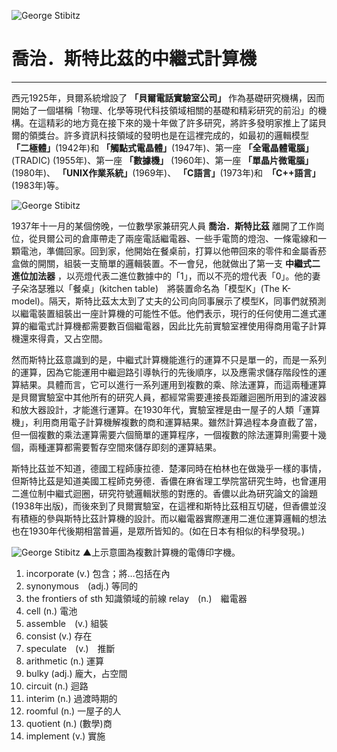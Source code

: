 ![George Stibitz](https://history-computer.com/ModernComputer/Relays/images/stibitz_portrait2.jpg "George Stibitz")
# **喬治．斯特比茲的中繼式計算機**
  ---
西元1925年，貝爾系統增設了 __「貝爾電話實驗室公司」__ 作為基礎研究機構，因而開始了一個堪稱「物理、化學等現代科技領域相關的基礎和精彩研究的前沿」的機構。在這精彩的地方竟在接下來的幾十年做了許多研究，將許多發明家推上了諾貝爾的領獎台。許多資訊科技領域的發明也是在這裡完成的，如最初的邏輯模型 __「二極體」__(1942年)和 __「觸點式電晶體」__(1947年)、第一座 __「全電晶體電腦」__ (TRADIC) (1955年)、第一座 __「數據機」__ (1960年)、第一座 __「單晶片微電腦」__(1980年)、 __「UNIX作業系統」__(1969年)、 __「C語言」__(1973年)和　__「C++語言」__(1983年)等。

![George Stibitz](https://history-computer.com/ModernComputer/Relays/images/ModelKStibitz.jpg "George Stibitz")

1937年十一月的某個傍晚，一位數學家兼研究人員 __喬治．斯特比茲__ 離開了工作崗位，從貝爾公司的倉庫帶走了兩座電話繼電器、一些手電筒的燈泡、一條電線和一顆電池，準備回家。回到家，他開始在餐桌前，打算以他帶回來的零件和金屬香菸盒做的開關，組裝一支簡單的邏輯裝置。不一會兒，他就做出了第一支 __中繼式二進位加法器__ ，以亮燈代表二進位數據中的「1」，而以不亮的燈代表「0」。他的妻子朵洛瑟雅以「餐桌」(kitchen table)　將裝置命名為「模型K」(The K-model)。隔天，斯特比茲太太到了丈夫的公司向同事展示了模型K，同事們就預測以繼電裝置組裝出一座計算機的可能性不低。他們表示，現行的任何使用二進式運算的繼電式計算機都需要數百個繼電器，因此比先前實驗室裡使用得商用電子計算機還來得貴，又占空間。

然而斯特比茲意識到的是，中繼式計算機能進行的運算不只是單一的，而是一系列的運算，因為它能運用中繼迴路引導執行的先後順序，以及應需求儲存階段性的運算結果。具體而言，它可以進行一系列運用到複數的乘、除法運算，而這兩種運算是貝爾實驗室中其他所有的研究人員，都經常需要連接長距離迴圈所用到的濾波器和放大器設計，才能進行運算。在1930年代，實驗室裡是由一屋子的人類「運算機」，利用商用電子計算機解複數的商和運算結果。雖然計算過程本身直截了當，但一個複數的乘法運算需要六個簡單的運算程序，一個複數的除法運算則需要十幾個，兩種運算都需要暫存空間來儲存即刻的運算結果。

斯特比茲並不知道，德國工程師康拉德．楚澤同時在柏林也在做幾乎一樣的事情，但斯特比茲是知道美國工程師克勞德．香儂在麻省理工學院當研究生時，也曾運用二進位制中繼式迴圈，研究符號邏輯狀態的對應的。香儂以此為研究論文的論題(1938年出版)，而後來到了貝爾實驗室，在這裡和斯特比茲相互切磋，但香儂並沒有積極的參與斯特比茲計算機的設計。而以繼電器實際運用二進位運算邏輯的想法也在1930年代後期相當普遍，是眾所皆知的。(如在日本有相似的科學發現。)

![George Stibitz](https://history-computer.com/ModernComputer/Relays/images/StibitzTerminalSchema.jpg "George Stibitz")
▲上示意圖為複數計算機的電傳印字機。


1. incorporate (v.) 包含；將…包括在內
2. synonymous　(adj.) 等同的
3. the frontiers of sth 知識領域的前線
relay　(n.)　繼電器
5. cell (n.) 電池
6. assemble　(v.) 組裝
7. consist (v.) 存在
8. speculate　(v.)　推斷
9. arithmetic (n.) 運算
10. bulky (adj.) 龐大，占空間
11. circuit (n.) 迴路
12. interim (n.) 過渡時期的
13. roomful (n.) 一屋子的人
13. quotient (n.) (數學)商
14. implement (v.) 實施
